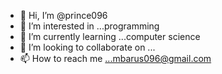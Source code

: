- 👋 Hi, I’m @prince096
- 👀 I’m interested in ...programming
- 🌱 I’m currently learning ...computer science
- 💞️ I’m looking to collaborate on ...
- 📫 How to reach me ...mbarus096@gmail.com

<!---
prince096/prince096 is a ✨ special ✨ repository because its `README.md` (this file) appears on your GitHub profile.
You can click the Preview link to take a look at your changes.
--->
